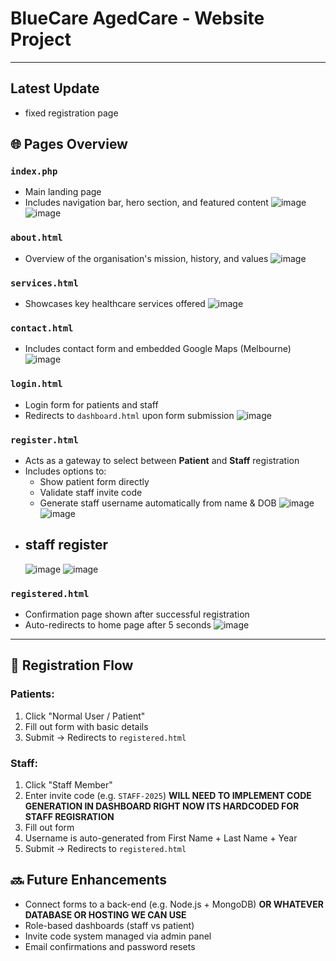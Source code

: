 # BlueCare AgedCare - Website Project
------------------------------------------------------------------------------

## Latest Update
- fixed registration page


## 🌐 Pages Overview

### `index.php`
- Main landing page
- Includes navigation bar, hero section, and featured content
![image](https://github.com/user-attachments/assets/0c5831d6-fb78-4c07-99c1-5675a57f45db)
![image](https://github.com/user-attachments/assets/799c67f3-3813-4367-bfa7-1b8b4cfed31f)

### `about.html`
- Overview of the organisation's mission, history, and values
![image](https://github.com/user-attachments/assets/03c1c10e-6d81-48c3-a716-15b76cb51831)

### `services.html`
- Showcases key healthcare services offered
![image](https://github.com/user-attachments/assets/ce83d058-e163-4145-8f71-9c1f80265c81)

### `contact.html`
- Includes contact form and embedded Google Maps (Melbourne)
![image](https://github.com/user-attachments/assets/41cb2ec0-7a62-45a0-beac-c5412294abe1)

### `login.html`
- Login form for patients and staff
- Redirects to `dashboard.html` upon form submission
![image](https://github.com/user-attachments/assets/110db0f6-e9bb-41f2-b763-63acf6768e6e)

### `register.html`
- Acts as a gateway to select between **Patient** and **Staff** registration
- Includes options to:
  - Show patient form directly
  - Validate staff invite code
  - Generate staff username automatically from name & DOB
![image](https://github.com/user-attachments/assets/730e08d5-79af-466a-8f8e-17c2b3ffeda2)
![image](https://github.com/user-attachments/assets/48ec34f3-efe5-4162-8828-a1593ea0c633)
- ## staff register
  ![image](https://github.com/user-attachments/assets/e237f7d6-5a77-4ca6-a52d-46c2582253e0)
  ![image](https://github.com/user-attachments/assets/31c3ef16-514e-4560-9e86-97b7bde15f0c)

### `registered.html`
- Confirmation page shown after successful registration
- Auto-redirects to home page after 5 seconds
![image](https://github.com/user-attachments/assets/ce43092a-b56d-497a-8a3d-131d42225905)

----

## 👤 Registration Flow

### Patients:
1. Click "Normal User / Patient"
2. Fill out form with basic details
3. Submit → Redirects to `registered.html`

### Staff:
1. Click "Staff Member"
2. Enter invite code (e.g. `STAFF-2025`) **WILL NEED TO IMPLEMENT CODE GENERATION IN DASHBOARD RIGHT NOW ITS HARDCODED FOR STAFF REGISRATION**
3. Fill out form
4. Username is auto-generated from First Name + Last Name + Year
5. Submit → Redirects to `registered.html`


## 🔜 Future Enhancements
- Connect forms to a back-end (e.g. Node.js + MongoDB) **OR WHATEVER DATABASE OR HOSTING WE CAN USE**
- Role-based dashboards (staff vs patient)
- Invite code system managed via admin panel
- Email confirmations and password resets

